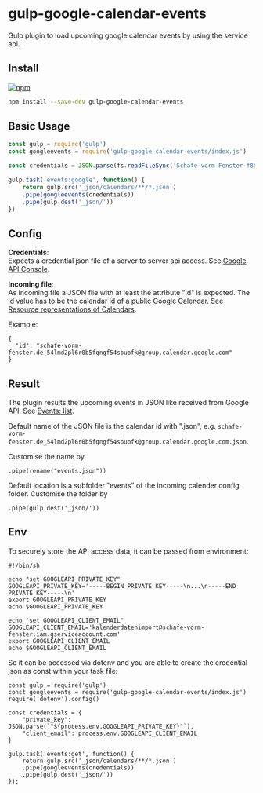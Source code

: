 # gulp-google-calendar-events

Gulp plugin to load upcoming google calendar events by using the service api.

## Install

[![npm](https://nodei.co/npm/gulp-google-calendar-events.svg?downloads=true)](https://nodei.co/npm/gulp-google-calendar-events/)

```sh
npm install --save-dev gulp-google-calendar-events
```

## Basic Usage

```javascript
const gulp = require('gulp')
const googleevents = require('gulp-google-calendar-events/index.js')

const credentials = JSON.parse(fs.readFileSync('Schafe-vorm-Fenster-f85d38f06aa2.json', 'utf8'))

gulp.task('events:google', function() {
	return gulp.src('_json/calendars/**/*.json')
	.pipe(googleevents(credentials))
	.pipe(gulp.dest('_json/'))
})
```

## Config

**Credentials**:  
Expects a credential json file of a server to server api access.
See [Google API Console](https://console.developers.google.com/project/_/apiui/apis/library).

**Incoming file**:  
As incoming file a JSON file with at least the attribute "id" is expected. The id value has to be the calendar id of a public Google Calendar. See [Resource representations of Calendars](https://developers.google.com/calendar/v3/reference/calendars#resource).

Example:

```
{
  "id": "schafe-vorm-fenster.de_54lmd2pl6r0b5fqngf54sbuofk@group.calendar.google.com"
}
```

## Result

The plugin results the upcoming events in JSON like received from Google API. See [Events: list](https://developers.google.com/calendar/v3/reference/events/list).

Default name of the JSON file is the calendar id with ".json", e.g. ```schafe-vorm-fenster.de_54lmd2pl6r0b5fqngf54sbuofk@group.calendar.google.com.json```.

Customise the name by 

```
.pipe(rename("events.json"))
```

Default location is a subfolder "events" of the incoming calender config folder. Customise the folder by 

```
.pipe(gulp.dest('_json/'))
```

## Env

To securely store the API access data, it can be passed from environment:

```
#!/bin/sh

echo "set GOOGLEAPI_PRIVATE_KEY"
GOOGLEAPI_PRIVATE_KEY='-----BEGIN PRIVATE KEY-----\n...\n-----END PRIVATE KEY-----\n'
export GOOGLEAPI_PRIVATE_KEY
echo $GOOGLEAPI_PRIVATE_KEY

echo "set GOOGLEAPI_CLIENT_EMAIL"
GOOGLEAPI_CLIENT_EMAIL='kalenderdatenimport@schafe-vorm-fenster.iam.gserviceaccount.com'
export GOOGLEAPI_CLIENT_EMAIL
echo $GOOGLEAPI_CLIENT_EMAIL
```

So it can be accessed via dotenv and you are able to create the credential json as const within your task file:

```
const gulp = require('gulp')
const googleevents = require('gulp-google-calendar-events/index.js')
require('dotenv').config()

const credentials = {
	"private_key": JSON.parse(`"${process.env.GOOGLEAPI_PRIVATE_KEY}"`),
	"client_email": process.env.GOOGLEAPI_CLIENT_EMAIL
}

gulp.task('events:get', function() {
	return gulp.src('_json/calendars/**/*.json')
	.pipe(googleevents(credentials))
	.pipe(gulp.dest('_json/'))
});
```

